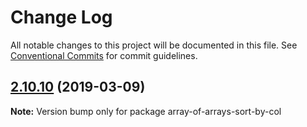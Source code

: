 # Change Log

All notable changes to this project will be documented in this file.
See [Conventional Commits](https://conventionalcommits.org) for commit guidelines.

## [2.10.10](https://gitlab.com/codsen/codsen/compare/array-of-arrays-sort-by-col@2.10.9...array-of-arrays-sort-by-col@2.10.10) (2019-03-09)

**Note:** Version bump only for package array-of-arrays-sort-by-col
